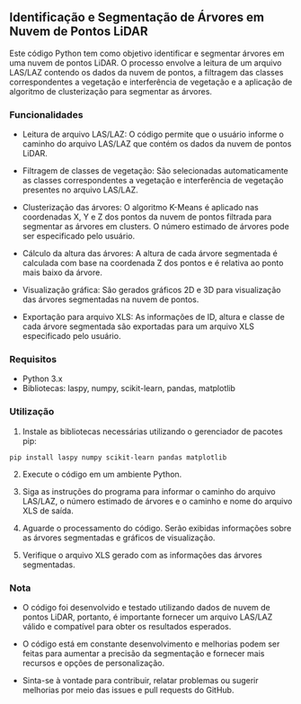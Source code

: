 ## Identificação e Segmentação de Árvores em Nuvem de Pontos LiDAR

Este código Python tem como objetivo identificar e segmentar árvores em uma nuvem de pontos LiDAR. O processo envolve a leitura de um arquivo LAS/LAZ contendo os dados da nuvem de pontos, a filtragem das classes correspondentes a vegetação e interferência de vegetação e a aplicação de algoritmo de clusterização para segmentar as árvores.

### Funcionalidades

- Leitura de arquivo LAS/LAZ: O código permite que o usuário informe o caminho do arquivo LAS/LAZ que contém os dados da nuvem de pontos LiDAR.

- Filtragem de classes de vegetação: São selecionadas automaticamente as classes correspondentes a vegetação e interferência de vegetação presentes no arquivo LAS/LAZ.

- Clusterização das árvores: O algoritmo K-Means é aplicado nas coordenadas X, Y e Z dos pontos da nuvem de pontos filtrada para segmentar as árvores em clusters. O número estimado de árvores pode ser especificado pelo usuário.

- Cálculo da altura das árvores: A altura de cada árvore segmentada é calculada com base na coordenada Z dos pontos e é relativa ao ponto mais baixo da árvore.

- Visualização gráfica: São gerados gráficos 2D e 3D para visualização das árvores segmentadas na nuvem de pontos.

- Exportação para arquivo XLS: As informações de ID, altura e classe de cada árvore segmentada são exportadas para um arquivo XLS especificado pelo usuário.

### Requisitos

- Python 3.x
- Bibliotecas: laspy, numpy, scikit-learn, pandas, matplotlib

### Utilização

1. Instale as bibliotecas necessárias utilizando o gerenciador de pacotes pip:

```
pip install laspy numpy scikit-learn pandas matplotlib
```

2. Execute o código em um ambiente Python.

3. Siga as instruções do programa para informar o caminho do arquivo LAS/LAZ, o número estimado de árvores e o caminho e nome do arquivo XLS de saída.

4. Aguarde o processamento do código. Serão exibidas informações sobre as árvores segmentadas e gráficos de visualização.

5. Verifique o arquivo XLS gerado com as informações das árvores segmentadas.

### Nota

- O código foi desenvolvido e testado utilizando dados de nuvem de pontos LiDAR, portanto, é importante fornecer um arquivo LAS/LAZ válido e compatível para obter os resultados esperados.

- O código está em constante desenvolvimento e melhorias podem ser feitas para aumentar a precisão da segmentação e fornecer mais recursos e opções de personalização.

- Sinta-se à vontade para contribuir, relatar problemas ou sugerir melhorias por meio das issues e pull requests do GitHub.
